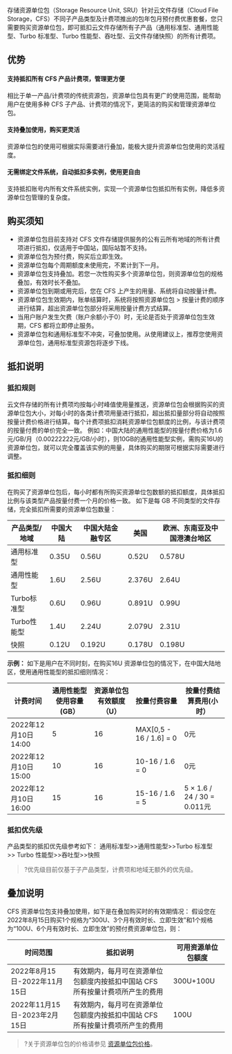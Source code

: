 存储资源单位包（Storage Resource Unit, SRU）针对云文件存储（Cloud File Storage，CFS）不同子产品类型及计费项推出的包年包月预付费优惠套餐，您只需要购买资源单位包，即可抵扣云文件存储所有子产品（通用标准型、通用性能型、Turbo 标准型、Turbo 性能型、吞吐型、云文件存储快照）的所有计费项。

## 优势
#### 支持抵扣所有 CFS 产品计费项，管理更方便
相比于单一产品/计费项的传统资源包，资源单位包具有更广的使用范围，能帮助用户在使用多种 CFS 子产品、计费项的情况下，更简洁的购买和管理资源单位包。

#### 支持叠加使用，购买更灵活
资源单位包的使用可根据实际需要进行叠加，能极大提升资源单位包使用的灵活程度。

#### 无需绑定文件系统，自动抵扣多实例，使用更自由
支持抵扣账号内所有文件系统实例，实现一个资源单位包抵扣所有实例，降低多资源单位包管理的复杂度。

## 购买须知
- 资源单位包目前支持对 CFS 文件存储提供服务的公有云所有地域的所有计费项进行抵扣，仅适用于中国站，国际站暂不支持。 
- 资源单位包为预付费，购买后立即生效。
- 资源单位包每个周期额度未使用完，不累计到下一月。
- 资源单位包支持叠加。若您一次性购买多个资源单位包，则资源单位包的规格叠加，有效时长不叠加。
- 资源单位包到期或用完后，您在 CFS 上产生的用量、系统将自动按量计费。
- 资源单位包生效期内，账单结算时，系统将按照资源单位包 > 按量计费的顺序进行结算，超出资源单位包部分将采用按量计费方式结算。
- 当用户账户发生欠费（账户余额小于0）时，无论是否处于资源单位包生效期，CFS 都将立即停止服务。
- 资源单位包和通用标准型不冲突，可叠加使用。从使用建议上，推荐您使用资源单位包，通用标准型资源包将逐步下线。

## 抵扣说明
### 抵扣规则
云文件存储的所有计费项均按每小时峰值使用量推送，资源单位包会根据购买的资源单位包大小，对每小时的各类计费项用量进行抵扣，超出抵扣量部分将自动按照按量计费价格进行结算。每个计费项抵扣消耗资源单位包额度的比例，与该计费项的按量付费的单价完全一致。
例如：中国大陆的通用性能型的按量付费价格为1.6元/GB/月（0.00222222元/GB/小时），则10GB的通用性能型实例，需购买16U的资源单位包，就可以完全覆盖该实例的用量，具体购买的期限可根据实际需要进行调整。

### 抵扣细则
在购买了资源单位包后，每小时都有所购买资源单位包数额的抵扣额度，具体抵扣比例与该类型产品按量付费一个月的价格一致。
如下是每 GB 不同类型的文件存储，完全抵扣所需要的资源单位包数量：

| 产品类型/地域  | 中国大陆  | 中国大陆金融专区 | 美国     | 欧洲、东南亚及中国港澳台地区 |
|----------|-------|----------|--------|----------------|
| 通用标准型    | 0.35U | 0.56U    | 0.52U  | 0.578U         |
| 通用性能型    | 1.6U  | 2.56U    | 2.376U | 2.64U          |
| Turbo标准型 | 0.6U  | 0.96U    | 0.891U | 0.99U          |
| Turbo性能型 | 1.4U  | 2.24U    | 2.079U | 2.31U          |
| 快照       | 0.12U | 0.192U   | 0.178U | 0.198U         |


**示例：**
如下是用户在不同时刻，在购买16U 资源单位包的情况下，在中国大陆地区，使用通用性能型的抵扣细则情况：

| 计费时间              | 通用性能型使用容量(GB） | 资源单位包有效额度（U） | 按量付费容量            | 按量付费结算费用(小时）       |
|-------------------|---------------|--------------|-------------------|--------------------|
| 2022年12月10日 14:00 | 5             | 16           | MAX[0,5 - 16 / 1.6] = 0 | 0元                 |
| 2022年12月10日 15:00 | 10            | 16           | 10-16 / 1.6 = 0       | 0元                 |
| 2022年12月10日 16:00 | 15            | 16           | 15-16 / 1.6 = 5       | 5 × 1.6 / 24 / 30 = 0.011元 |

### 抵扣优先级
产品类型的抵扣优先级参考如下：
通用标准型>>通用性能型>>Turbo 标准型>> Turbo 性能型>>吞吐型>>快照
>?优先级目前仅基于子产品类型，计费项和地域无额外的优先级。

## 叠加说明
CFS 资源单位包支持叠加使用，如下是在叠加购买时的有效期情况：
假设您在2022年8月15日购买1个规格为“300U、3个月有效时长、立即生效”和1个规格为“100U、6个月有效时长、立即生效”的预付费资源单位包，则：

| 时间范围                   | 抵扣说明                                      | 可用资源单位包额度 |
|------------------------|-------------------------------------------|-----------|
| 2022年8月15日-2022年11月15日 | 有效期内，每月可在资源单位包额度内按抵扣中国站 CFS 所有按量计费项所产生的费用 | 300U+100U |
| 2022年11月15日-2023年2月15日 | 有效期内，每月可在资源单位包额度内按抵扣中国站 CFS 所有按量计费项所产生的费用 | 100U      |

>?关于资源单位包的价格请参见 [资源单位包价格](https://cloud.tencent.com/document/product/582/83567#.E8.B5.84.E6.BA.90.E5.8D.95.E4.BD.8D.E5.8C.85.E4.BB.B7.E6.A0.BC)。
